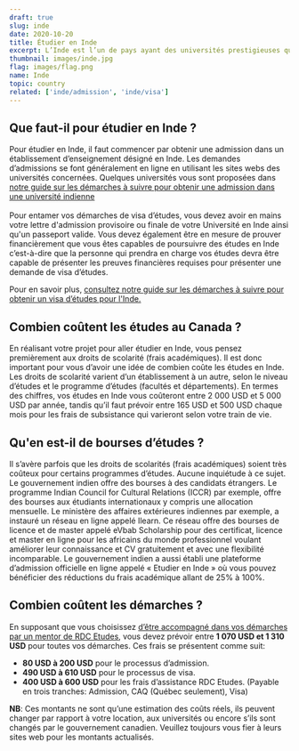 ```yaml
---
draft: true
slug: inde
date: 2020-10-20
title: Étudier en Inde
excerpt: L’Inde est l’un de pays ayant des universités prestigieuses qui offrent un enseignement de qualité aux étudiants étrangers. Le faible coût tant des études que de la vie quotidienne font de ce pays une destination de choix pour les étudiants étrangers. 
thumbnail: images/inde.jpg
flag: images/flag.png
name: Inde
topic: country
related: ['inde/admission', 'inde/visa']
---
```


## Que faut-il pour étudier en Inde ?
Pour étudier en Inde, il faut commencer par obtenir une admission dans un établissement d’enseignement désigné en Inde.
Les demandes d’admissions se font généralement en ligne en utilisant les sites webs des universités concernées. Quelques universités vous sont proposées dans [notre guide sur les démarches à suivre pour obtenir une admission dans une université indienne](/guides/inde/admission)
\
\
Pour entamer vos démarches de visa d’études, vous devez avoir en mains votre lettre d'admission provisoire ou finale de votre Université en Inde ainsi qu'un passeport valide.
Vous devez également être en mesure de prouver financièrement que vous êtes capables de poursuivre des études en Inde c’est-à-dire que la personne qui prendra en charge vos études devra être capable de présenter les preuves financières requises pour présenter une demande de visa d’études.

Pour en savoir plus, [consultez notre guide sur les démarches à suivre pour obtenir un visa d’études pour l'Inde.](/guides/inde/visa)

## Combien coûtent les études au Canada ?
En réalisant votre projet pour aller étudier en Inde, vous pensez premièrement aux droits de scolarité (frais académiques). Il est donc important pour vous d’avoir une idée de combien coûte les études en Inde.
Les droits de scolarité varient d’un établissement à un autre, selon le niveau d’études et le programme d’études (facultés et départements). En termes des chiffres, vos études en Inde vous coûteront entre 2 000 USD et 5 000 USD par année, tandis qu’il faut prévoir entre 165 USD et 500 USD chaque mois pour les frais de subsistance qui varieront selon votre train de vie.

## Qu'en est-il de bourses d’études ?
Il s’avère parfois que les droits de scolarités (frais académiques) soient très coûteux pour certains programmes d’études. Aucune inquiétude à ce sujet. Le gouvernement indien offre des bourses à des candidats étrangers. Le programme Indian Council for Cultural Relations (ICCR) par exemple, offre des bourses aux étudiants internationaux y compris une allocation mensuelle.
Le ministère des affaires extérieures indiennes par exemple, a instauré un réseau en ligne appelé Ilearn. Ce réseau offre des bourses de licence et de master appelé eVbab Scholarship pour des certificat, licence et master en ligne pour les africains du monde professionnel voulant améliorer leur connaissance et CV gratuitement et avec une flexibilité incomparable.
Le gouvernement indien a aussi établi une plateforme d’admission officielle en ligne appelé « Etudier en Inde » où vous pouvez bénéficier des réductions du frais académique allant de 25% à 100%.

## Combien coûtent les démarches ?

En supposant que vous choisissez [d’être accompagné dans vos démarches par un mentor de RDC Etudes](/accompagnement), vous devez prévoir entre **1 070 USD et 1 310 USD** pour toutes vos démarches.
Ces frais se présentent comme suit:

- **80 USD à 200 USD** pour le processus d’admission.
- **490 USD à 610 USD** pour le processus de visa.
- **400 USD à 600 USD** pour les frais d’assistance RDC Etudes. (Payable en trois tranches: Admission, CAQ (Québec seulement), Visa)

**NB**: Ces montants ne sont qu’une estimation des coûts réels, ils peuvent changer par rapport à votre location, aux universités ou encore s’ils sont changés par le gouvernement canadien. Veuillez toujours vous fier à leurs sites web pour les montants actualisés.

